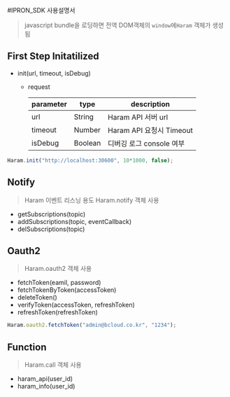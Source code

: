 #IPRON_SDK 사용설명서
> javascript bundle을 로딩하면 전역 DOM객체의 `window`에`Haram` 객체가 생성됨

## First Step Initatilized
- init(url, timeout, isDebug)
  - request
  
    |parameter|type|description|
    |---|---|---|
    |url|String|Haram API 서버 url|
    |timeout|Number|Haram API 요청시  Timeout|
    |isDebug|Boolean|디버깅 로그 console 여부|

~~~ javascript
Haram.init("http://localhost:30600", 10*1000, false);
~~~


## Notify
> Haram 이벤트 리스닝 용도
> Haram.notify 객체 사용

- getSubscriptions(topic)
- addSubscriptions(topic, eventCallback)
- delSubscriptions(topic)

## Oauth2
> Haram.oauth2 객체 사용

- fetchToken(eamil, password)
- fetchTokenByToken(accessToken)
- deleteToken()
- verifyToken(accessToken, refreshToken)
- refreshToken(refreshToken)

~~~ javascript
Haram.oauth2.fetchToken("admin@bcloud.co.kr", "1234");
~~~


## Function
> Haram.call 객체 사용

- haram_api(user_id)
- haram_info(user_id)
